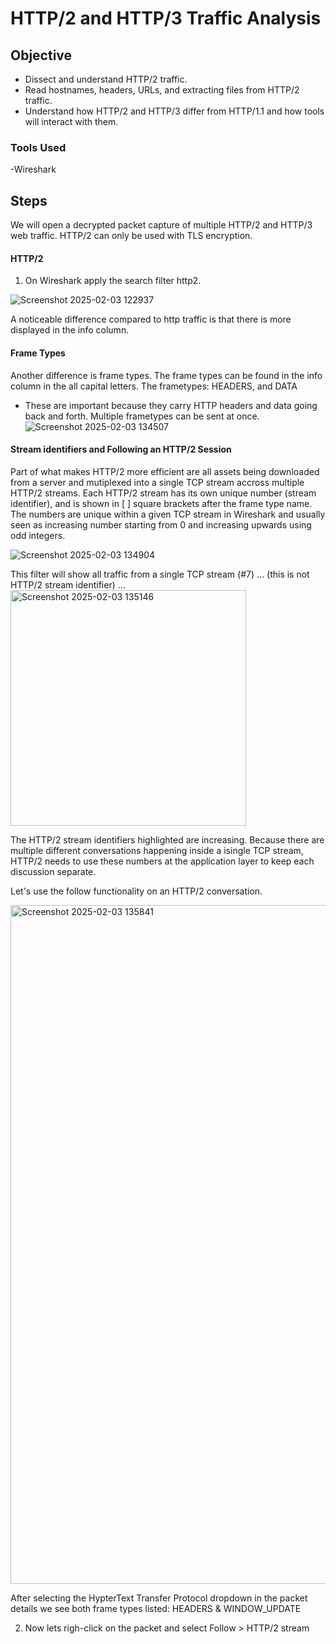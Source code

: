 # HTTP/2 and HTTP/3 Traffic Analysis 

## Objective

- Dissect and understand HTTP/2 traffic.
- Read hostnames, headers, URLs, and extracting files from HTTP/2 traffic.
- Understand how HTTP/2 and HTTP/3 differ from HTTP/1.1 and how tools will interact with them.
  

### Tools Used
 -Wireshark

## Steps

We will open a decrypted packet capture of multiple HTTP/2 and HTTP/3 web traffic. HTTP/2 can only be used with TLS encryption. 

#### HTTP/2
1. On Wireshark apply the search filter http2.


![Screenshot 2025-02-03 122937](https://github.com/user-attachments/assets/ffb4a366-3cd0-45dc-a13e-625d8bb9d4c9)

A noticeable difference compared to http traffic is that there is more displayed in the info column.

#### Frame Types
Another difference is frame types. The frame types can be found in the info column in the all capital letters. 
The frametypes: HEADERS, and DATA   
  - These are important because they carry HTTP headers and data going back and forth.
Multiple frametypes can be sent at once.
![Screenshot 2025-02-03 134507](https://github.com/user-attachments/assets/f59c741c-2af7-409e-b48d-ed41e9d8e584)


#### Stream identifiers and Following an HTTP/2 Session
Part of what makes HTTP/2 more efficient are all assets being downloaded from a server and mutiplexed into a single TCP stream accross multiple HTTP/2 streams. 
Each HTTP/2 stream has its own unique number (stream identifier), and is shown in [ ] square brackets after the frame type name. The numbers are unique within a given TCP stream in Wireshark and usually seen as increasing number starting from 0 and increasing upwards using odd integers. 

![Screenshot 2025-02-03 134904](https://github.com/user-attachments/assets/65df2498-ea22-4239-b977-e8d7c2b5b9ae)

This filter will show all traffic from a single TCP stream (#7) ... (this is not HTTP/2 stream identifier) ... 
<img width="377" alt="Screenshot 2025-02-03 135146" src="https://github.com/user-attachments/assets/a11f013f-f69c-4426-87b2-d6f693a3534a" />

The HTTP/2 stream identifiers highlighted are increasing. Because there are multiple different conversations happening inside a isingle TCP stream, HTTP/2 needs to use these numbers at the application layer to keep each discussion separate. 



Let's use the follow functionality on an HTTP/2 conversation. 

<img width="1086" alt="Screenshot 2025-02-03 135841" src="https://github.com/user-attachments/assets/376fd238-c456-46fd-8070-6a919c555efb" />

After selecting the HypterText Transfer Protocol dropdown in the packet details we see both frame types listed: HEADERS & WINDOW_UPDATE

2. Now lets righ-click on the packet and select Follow > HTTP/2 stream
